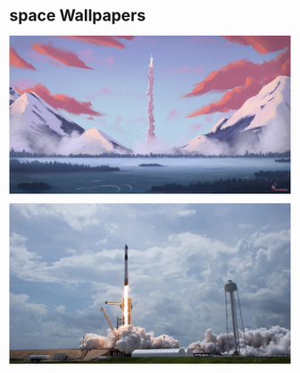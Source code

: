 # space Wallpapers



[![the-frontier-a-painting-by-me-5120x2880-v0-8mve8fn0s3q81.webp](./the-frontier-a-painting-by-me-5120x2880-v0-8mve8fn0s3q81.webp)](./the-frontier-a-painting-by-me-5120x2880-v0-8mve8fn0s3q81.webp)

[![u5p5b3twe3251.webp](./u5p5b3twe3251.webp)](./u5p5b3twe3251.webp)

